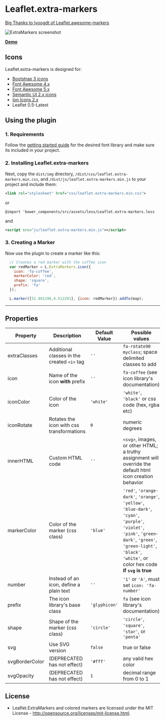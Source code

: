 # Leaflet.extra-markers

<a href="https://github.com/lvoogdt/Leaflet.awesome-markers">Big Thanks to lvoogdt of Leaflet.awesome-markers</a>

![ExtraMarkers screenshot](https://raw.github.com/coryasilva/Leaflet.ExtraMarkers/master/screenshot.png "Screenshot of ExtraMarkers")

**<a href="http://coryasilva.github.io/Leaflet.ExtraMarkers/" target="_blank">Demo</a>**

## Icons

Leaflet.extra-markers is designed for:

- [Bootstrap 3 icons](http://twitter.github.com/bootstrap/)
- [Font Awesome 4.x](http://fortawesome.github.com/Font-Awesome/)
- [Font Awesome 5.x](http://fortawesome.github.com/Font-Awesome/)
- [Semantic UI 2.x icons](http://semantic-ui.com/)
- [Ion Icons 2.x](http://ionicons.com/)
- Leaflet 0.5-Latest

## Using the plugin

### 1. Requirements

Follow the [getting started guide](#icons) for the desired font library and make sure its included in your project.

### 2. Installing Leaflet.extra-markers

Next, copy the `dist/img` directory, `/dist/css/leaflet.extra-markers.min.css`, and `/dist/js/leaflet.extra-markers.min.js` to your project and include them:

````xml
<link rel="stylesheet" href="css/leaflet.extra-markers.min.css">
````

or

````less
@import 'bower_components/src/assets/less/Leaflet.extra-markers.less
````

and

````xml
<script src="js/leaflet.extra-markers.min.js"></script>
````

### 3. Creating a Marker

Now use the plugin to create a marker like this:

````js
  // Creates a red marker with the coffee icon
  var redMarker = L.ExtraMarkers.icon({
    icon: 'fa-coffee',
    markerColor: 'red',
    shape: 'square',
    prefix: 'fa'
  });

  L.marker([51.941196,4.512291], {icon: redMarker}).addTo(map);
````

---

## Properties

| Property        | Description                                 | Default Value | Possible  values                                     |
| --------------- | ------------------------------------------- | ------------- | ---------------------------------------------------- |
| extraClasses    | Additional classes in the created `<i>` tag | `''`          | `fa-rotate90 myclass`; space delimited classes to add |
| icon            | Name of the icon **with** prefix            | `''`          | `fa-coffee` (see icon library's documentation)  |
| iconColor       | Color of the icon                           | `'white'`     | `'white'`, `'black'` or css code (hex, rgba etc) |
| iconRotate    | Rotates the icon with css transformations   | `0`           | numeric degrees
| innerHTML       | Custom HTML code                            | `''`          | `<svg>`, images, or other HTML; a truthy assignment will override the default html icon creation behavior |
| markerColor     | Color of the marker (css class)             | `'blue'`      | `'red'`, `'orange-dark'`, `'orange'`, `'yellow'`, `'blue-dark'`, `'cyan'`, `'purple'`, `'violet'`, `'pink'`, `'green-dark'`, `'green'`, `'green-light'`, `'black'`, `'white'`, or color hex code **if `svg` is true** |
| number          | Instead of an icon, define a plain text     | `''`          | `'1'` or `'A'`, must set `icon: 'fa-number'` |
| prefix          | The icon library's base class               | `'glyphicon'` | `fa` (see icon library's documentation) |
| shape           | Shape of the marker (css class)             | `'circle'`    | `'circle'`, `'square'`, `'star'`, or `'penta'` |
| svg             | Use SVG version                             | `false`       | true or false
| svgBorderColor  | (DEPRECATED has not effect)                 | `'#fff'`      | any valid hex color
| svgOpacity      | (DEPRECATED has not effect)                 | `1`           | decimal range from 0 to 1

## License

- Leaflet.ExtraMarkers and colored markers are licensed under the MIT License - http://opensource.org/licenses/mit-license.html.
